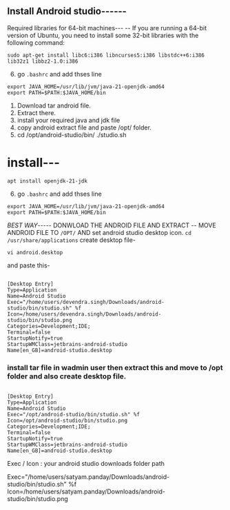 ## Install Android studio------

 Required libraries for 64-bit machines--- 
-- If you are running a 64-bit version of Ubuntu, you need to install some 32-bit libraries with the following command:

```
sudo apt-get install libc6:i386 libncurses5:i386 libstdc++6:i386 lib32z1 libbz2-1.0:i386
```


6. go `.bashrc` and add thses line 
```
export JAVA_HOME=/usr/lib/jvm/java-21-openjdk-amd64
export PATH=$PATH:$JAVA_HOME/bin
```

1. Download tar android file.
2. Extract there.
3. install your required java and jdk file
4. copy android extract file and paste /opt/   folder.
5. cd /opt/android-studio/bin/ ./studio.sh


  
# install---
```
apt install openjdk-21-jdk
```

6. go `.bashrc` and add thses line 
```
export JAVA_HOME=/usr/lib/jvm/java-21-openjdk-amd64
export PATH=$PATH:$JAVA_HOME/bin
```


*BEST WAY*-----
DONWLOAD THE ANDROID FILE AND EXTRACT --
MOVE ANDROID FILE TO `/OPT/` AND 
set android studio desktop icon.
``` cd /usr/share/applications ```
create desktop file-

``` vi android.desktop ```

and paste this-
```

[Desktop Entry]
Type=Application
Name=Android Studio
Exec="/home/users/devendra.singh/Downloads/android-studio/bin/studio.sh" %f
Icon=/home/users/devendra.singh/Downloads/android-studio/bin/studio.png
Categories=Development;IDE;
Terminal=false
StartupNotify=true
StartupWMClass=jetbrains-android-studio
Name[en_GB]=android-studio.desktop

```




### install tar file in wadmin user then extract this and move to /opt folder and also create desktop file.

``` shell

[Desktop Entry]
Type=Application
Name=Android Studio
Exec="/opt/android-studio/bin/studio.sh" %f
Icon=/opt/android-studio/bin/studio.png
Categories=Development;IDE;
Terminal=false
StartupNotify=true
StartupWMClass=jetbrains-android-studio
Name[en_GB]=android-studio.desktop

```





Exec / Icon : your android studio downloads folder path 


Exec="/home/users/satyam.panday/Downloads/android-studio/bin/studio.sh" %f
Icon=/home/users/satyam.panday/Downloads/android-studio/bin/studio.png
